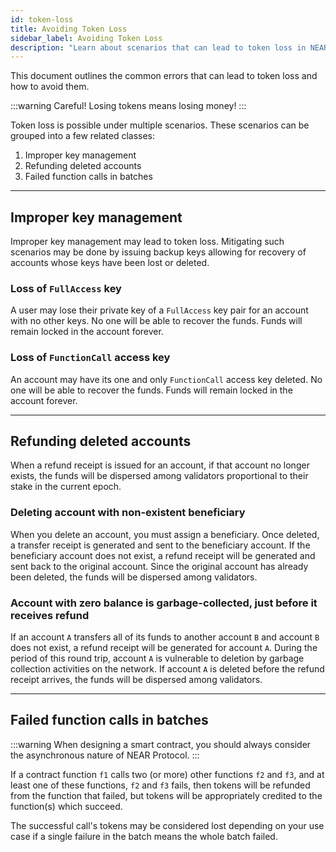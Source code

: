 ```yaml
---
id: token-loss
title: Avoiding Token Loss
sidebar_label: Avoiding Token Loss
description: "Learn about scenarios that can lead to token loss in NEAR Protocol and how to prevent them, including key management, account deletion, and smart contract failures."
---
```


This document outlines the common errors that can lead to token loss and how to avoid them.

:::warning
Careful! Losing tokens means losing money!
:::


Token loss is possible under multiple scenarios. These scenarios can be grouped into a few related classes:

1. Improper key management
2. Refunding deleted accounts
3. Failed function calls in batches

---

## Improper key management

Improper key management may lead to token loss. Mitigating such scenarios may be done by issuing backup keys
allowing for recovery of accounts whose keys have been lost or deleted.

### Loss of `FullAccess` key

A user may lose their private key of a `FullAccess` key pair for an account with no other keys.
No one will be able to recover the funds. Funds will remain locked in the account forever.

### Loss of `FunctionCall` access key

An account may have its one and only `FunctionCall` access key deleted.
No one will be able to recover the funds. Funds will remain locked in the account forever.

---
## Refunding deleted accounts

When a refund receipt is issued for an account, if that account no longer exists, the funds will be dispersed among
validators proportional to their stake in the current epoch.

### Deleting account with non-existent beneficiary

When you delete an account, you must assign a beneficiary.
Once deleted, a transfer receipt is generated and sent to the beneficiary account.
If the beneficiary account does not exist, a refund receipt will be generated and sent back to the original account.
Since the original account has already been deleted, the funds will be dispersed among validators.

### Account with zero balance is garbage-collected, just before it receives refund

If an account `A` transfers all of its funds to another account `B` and account `B` does not exist,
a refund receipt will be generated for account `A`. During the period of this round trip,
account `A` is vulnerable to deletion by garbage collection activities on the network.
If account `A` is deleted before the refund receipt arrives, the funds will be dispersed among validators.

---
## Failed function calls in batches

:::warning
When designing a smart contract, you should always consider the asynchronous nature of NEAR Protocol.
:::

If a contract function `f1` calls two (or more) other functions `f2` and `f3`, and at least one of these functions, `f2` and `f3` fails, then tokens will be refunded from the function that failed, but tokens will be appropriately credited to the function(s) which succeed.

The successful call's tokens may be considered lost depending on your use case if a single failure in the batch means the whole batch failed.

